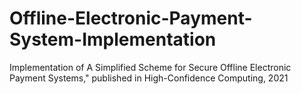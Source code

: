 # Offline-Electronic-Payment-System-Implementation
Implementation of A Simplified Scheme for Secure Offline Electronic Payment Systems," published in High-Confidence Computing, 2021
